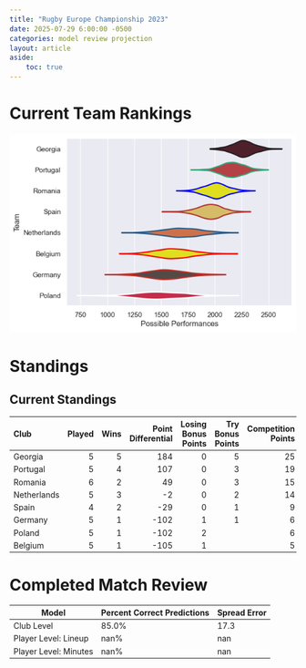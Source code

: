 ```yaml
---  
title: "Rugby Europe Championship 2023"  
date: 2025-07-29 6:00:00 -0500  
categories: model review projection  
layout: article  
aside:  
    toc: true  
---
```

# Current Team Rankings


![Club Rankings](plots/rankings_Rugby_Europe_Championship_2023.png)
# Standings

## Current Standings


| Club        |   Played |   Wins |   Point Differential |   Losing Bonus Points |   Try Bonus Points |   Competition Points |
|:------------|---------:|-------:|---------------------:|----------------------:|-------------------:|---------------------:|
| Georgia     |        5 |      5 |                  184 |                     0 |                  5 |                   25 |
| Portugal    |        5 |      4 |                  107 |                     0 |                  3 |                   19 |
| Romania     |        6 |      2 |                   49 |                     0 |                  3 |                   15 |
| Netherlands |        5 |      3 |                   -2 |                     0 |                  2 |                   14 |
| Spain       |        4 |      2 |                  -29 |                     0 |                  1 |                    9 |
| Germany     |        5 |      1 |                 -102 |                     1 |                  1 |                    6 |
| Poland      |        5 |      1 |                 -102 |                     2 |                    |                    6 |
| Belgium     |        5 |      1 |                 -105 |                     1 |                    |                    5 |



# Completed Match Review


| Model | Percent Correct Predictions | Spread Error |
| ------ | ------ | ------ |
| Club Level | 85.0% | 17.3 |
| Player Level: Lineup | nan% | nan |
| Player Level: Minutes | nan% | nan |

